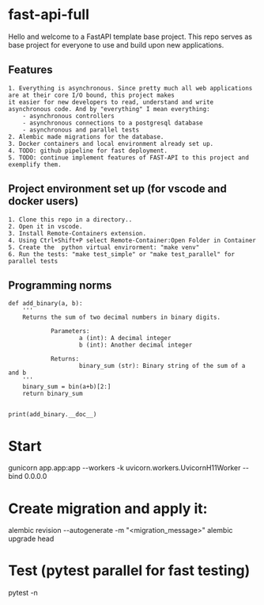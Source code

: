# fast-api-full
Hello and welcome to a FastAPI template base project.
This repo serves as base project for everyone to use and build upon
new applications.

## Features

    1. Everything is asynchronous. Since pretty much all web applications are at their core I/O bound, this project makes 
    it easier for new developers to read, understand and write 
    asynchronous code. And by "everything" I mean everything:
        - asynchronous controllers
        - asynchronous connections to a postgresql database
        - asynchronous and parallel tests 
    2. Alembic made migrations for the database.
    3. Docker containers and local environment already set up.
    4. TODO: github pipeline for fast deployment.
    5. TODO: continue implement features of FAST-API to this project and exemplify them.

## Project environment set up (for vscode and docker users)
    

    1. Clone this repo in a directory..
    2. Open it in vscode.
    3. Install Remote-Containers extension.
    4. Using Ctrl+Shift+P select Remote-Container:Open Folder in Container
    5. Create the  python virtual envirorment: "make venv"
    6. Run the tests: "make test_simple" or "make test_parallel" for parallel tests

## Programming norms 

```
def add_binary(a, b):
    '''
    Returns the sum of two decimal numbers in binary digits.

            Parameters:
                    a (int): A decimal integer
                    b (int): Another decimal integer

            Returns:
                    binary_sum (str): Binary string of the sum of a and b
    '''
    binary_sum = bin(a+b)[2:]
    return binary_sum


print(add_binary.__doc__)
```

# Start
gunicorn app.app:app --workers <cores> -k uvicorn.workers.UvicornH11Worker --bind 0.0.0.0

# Create migration and apply it:

alembic revision --autogenerate -m "<migration_message>"
alembic upgrade head


# Test (pytest parallel for fast testing)
pytest -n <cores>
